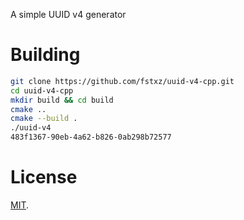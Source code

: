 A simple UUID v4 generator

# Building
```sh
git clone https://github.com/fstxz/uuid-v4-cpp.git
cd uuid-v4-cpp
mkdir build && cd build
cmake ..
cmake --build .
./uuid-v4
483f1367-90eb-4a62-b826-0ab298b72577
```

# License
[MIT](https://github.com/fstxz/uuid-v4-cpp/blob/master/LICENSE.txt).
